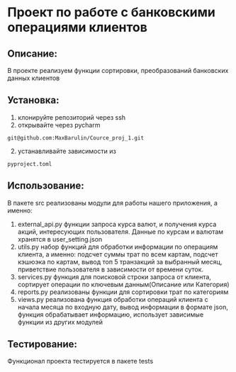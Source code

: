 # Проект по работе с банковскими операциями клиентов

## Описание: 
В проекте реализуем функции сортировки, преобразований банковских данных клиентов

## Установка:
1. клонируйте репозиторий через ssh
2. открывайте через pycharm
```
git@github.com:MaxBarulin/Cource_proj_1.git
```
2. устанавливайте зависимости из 
```
pyproject.toml
```

## Использование:
В пакете src реализованы модули для работы нашего приложения, а именно: 
1. external_api.py функции запроса курса валют, и получения курса акций, интересующих пользователя.
Данные по курсам и валютам хранятся в user_setting.json
2. utils.py набор функций для обработки информации по операциям клиента, а именно: подсчет суммы трат по всем картам,
подсчет кэшюэка по картам, вывод топ 5 транзакций за выбранный месяц, 
приветствие пользователя в зависимости от времени суток.
3. services.py функция для поисковой строки запроса от клиента, 
сортирует операции по ключевым данным(Описание или Категория)
4. reports.py реализованы функции для сортировки трат по категориям
5. views.py реализована функция обработки операций клиента с начала месяца по входную дату,
вывод информации в формате json, функция обрабатывает информацию, использует зависимые функции из других модулей

## Тестирование:
Функционал проекта тестируется в пакете tests
